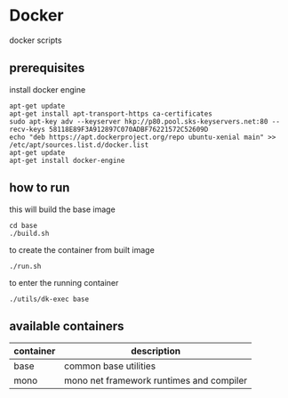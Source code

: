 # Docker
docker scripts

## prerequisites

install docker engine

```
apt-get update
apt-get install apt-transport-https ca-certificates
sudo apt-key adv --keyserver hkp://p80.pool.sks-keyservers.net:80 --recv-keys 58118E89F3A912897C070ADBF76221572C52609D
echo "deb https://apt.dockerproject.org/repo ubuntu-xenial main" >> /etc/apt/sources.list.d/docker.list
apt-get update
apt-get install docker-engine
```

## how to run

this will build the base image
```
cd base
./build.sh
```

to create the container from built image

```
./run.sh
```

to enter the running container

```
./utils/dk-exec base
```

## available containers

| container | description |
|---|---|
| base | common base utilities |
| mono | mono net framework runtimes and compiler |
